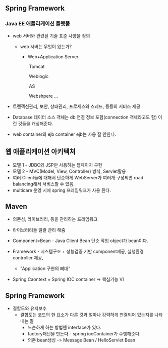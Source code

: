 ## Spring Framework

### Java EE 애플리케이션 플랫폼

- web 서버와 관련된 기술 표준 사양을 정의
  - web 서버는 무엇이 있는가?

    - Web+Application Server

      ​	Tomcat

      ​	Weblogic

      ​	AS

      ​	Webshpere ...

- 트랜잭션관리, 보안, 상태관리, 프로세스와 스레드, 등등의 서비스 제공

- Database 데이터 소스 객체는 db 연결 정보 포함(connection 객체라고도 함) 이런 것들을 캐싱해준다.

- web container와 ejb container ejb는 사용 잘 안한다.





## 웹 애플리케이션 아키텍처

- 모델 1 - JDBC와 JSP만 사용하는 웹페이지 구현
- 모델 2 - MVC(Model, View, Controller) 방식, Servlet활용
- 여러 Client들에 대해서 단순하게 WebServer가 여러개 구성되면 road balancing해서 서비스할 수 있음.
- multicare 운영 시에 spring 프레임워크가 사용 된다.



## Maven

- 의존성, 라이브러리, 등을 관리하는 프레임워크
- 라이브러리들 일괄 관리 해줌
- Component=Bean - Java Client Bean 단순 작업 object가 bean이다.
- Framework - 시스템구조 + 성능검증 기반 component제공, 실행환경 controller 제공,
  -  "Application 구현의 뼈대"

- Spring Caontext = Spring IOC container => 핵심기능 VI



## Spring Framework

- 결합도와 유지보수
  - 결합도는 코드의 한 요소가 다른 것과 얼마나 강력하게 연결되어 있는지를 나타내는 말
    - 느슨하게 하는 방법엔 interface가 있다.
    - factory패턴을 만든다 - spring iocContainer가 수행해준다.
    - 의존 bean생성 -> Message Bean / HelloServlet Bean